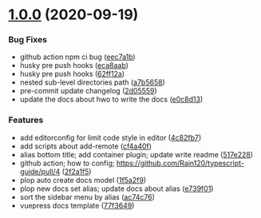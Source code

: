 # [1.0.0](https://github.com/Rain120/vuepress-docs-template/compare/77f36499665edfad4f0333d6a55f54a541177f06...v1.0.0) (2020-09-19)


### Bug Fixes

* github action npm ci bug ([eec7a1b](https://github.com/Rain120/vuepress-docs-template/commit/eec7a1b5f8ec7d732b19ff5368e5e300c801f894))
* husky pre push hooks ([eca8aab](https://github.com/Rain120/vuepress-docs-template/commit/eca8aab7b3ec4c0da58180108853cb45dbb18d1d))
* husky pre push hooks ([62ff12a](https://github.com/Rain120/vuepress-docs-template/commit/62ff12a8efb75806794b78a86c186fa9da72c355))
* nested sub-level directories path ([a7b5658](https://github.com/Rain120/vuepress-docs-template/commit/a7b565887bc99f70fbf340a67c9a9fb33e4060cb))
* pre-commit update changelog ([2d05559](https://github.com/Rain120/vuepress-docs-template/commit/2d05559921ff20e4cde8bb33183cc8b4d457d51b))
* update the docs about hwo to write the docs ([e0c8d13](https://github.com/Rain120/vuepress-docs-template/commit/e0c8d13948d9e57175d5d8551238ddcf75b782d7))


### Features

* add editorconfig for limit code style in editor ([4c82fb7](https://github.com/Rain120/vuepress-docs-template/commit/4c82fb723e34347e5485b1987618bd27dd79c6ff))
* add scripts about add-remote ([cf4a40f](https://github.com/Rain120/vuepress-docs-template/commit/cf4a40f498d3e43ed55c1057330c697b2ea42dae))
* alias bottom title; add container plugin; update write readme ([517e228](https://github.com/Rain120/vuepress-docs-template/commit/517e2285786ba98ce43dadcd6be83652fc1c6266))
* github action; how to config; https://github.com/Rain120/typescript-guide/pull/4 ([2f2a1f5](https://github.com/Rain120/vuepress-docs-template/commit/2f2a1f52dfb2b2762b5db9cd7fbb49217b8012c9))
* plop auto create docs model ([1f5a2f9](https://github.com/Rain120/vuepress-docs-template/commit/1f5a2f94bbd7a430bbfbb48a09718b8ec9d14190))
* plop new docs set alias; update docs about alias ([e739f01](https://github.com/Rain120/vuepress-docs-template/commit/e739f0140ca2a680539cef073fd8e9325f0f4362))
* sort the sidebar menu by alias ([ac74c76](https://github.com/Rain120/vuepress-docs-template/commit/ac74c76c4d3968dfbb14b42d6e174b738c196025))
* vuepress docs template ([77f3649](https://github.com/Rain120/vuepress-docs-template/commit/77f36499665edfad4f0333d6a55f54a541177f06))



